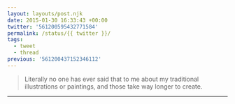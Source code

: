 ```yaml
---
layout: layouts/post.njk
date: 2015-01-30 16:33:43 +00:00
twitter: '561200595432771584'
permalink: /status/{{ twitter }}/
tags: 
  - tweet
  - thread
previous: '561200437152346112'
---
```


> Literally no one has ever said that to me about my traditional illustrations or paintings, and those take way longer to create.

---
